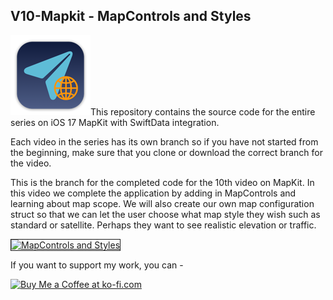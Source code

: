 ## V10-Mapkit - MapControls and Styles

![mac128](Images/mac128.png)This repository contains the source code for the entire series on iOS 17 MapKit with SwiftData integration.

Each video in the series has its own branch so if you have not started from the beginning, make sure that you clone or download the correct branch for the video.

This is the branch for the completed code for the 10th video on MapKit.  In this video we complete the application by adding in MapControls and learning about map scope.  We will also create our own map configuration struct so that we can let the user choose what map style they wish such as standard or satellite.  Perhaps they want to see realistic elevation or traffic.

<a href="http://www.youtube.com/watch?feature=player_embedded&v=9Lmb6HoHrm0
" target="_blank"><img src="http://img.youtube.com/vi/9Lmb6HoHrm0/0.jpg" 
alt="MapControls and Styles" width="480" height="360" border="1" /></a>

If you want to support my work, you can - </br>

<a href='https://ko-fi.com/Z8Z22WRVG' target='_blank'><img height='36' style='border:0px;height:36px;' src='https://cdn.ko-fi.com/cdn/kofi3.png?v=2' border='0' alt='Buy Me a Coffee at ko-fi.com' /></a>

